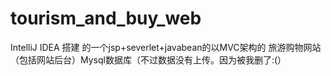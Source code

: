 # tourism_and_buy_web
IntelliJ IDEA 搭建 的一个jsp+severlet+javabean的以MVC架构的 旅游购物网站 （包括网站后台）Mysql数据库（不过数据没有上传。因为被我删了:(）
